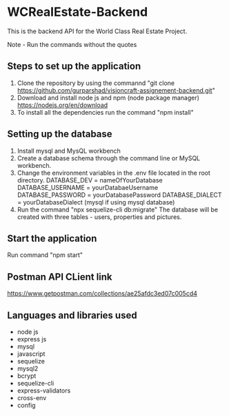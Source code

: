 # WCRealEstate-Backend
This is the backend API for the World Class Real Estate Project.

Note - Run the commands without the quotes

## Steps to set up the application
1. Clone the repository by using the commannd "git clone https://github.com/gurparshad/visioncraft-assignement-backend.git"
2. Download and install node js and npm (node package manager) https://nodejs.org/en/download
3. To install all the dependencies run the command "npm install" 

## Setting up the database
1. Install mysql and MysQL workbench
2. Create a database schema through the command line or MySQL workbench.
3. Change the environment variables in the .env file located in the root directory.
    DATABASE_DEV = nameOfYourDatabase
    DATABASE_USERNAME = yourDatabaeUsername
    DATABASE_PASSWORD = yourDatabasePassword
    DATABASE_DIALECT = yourDatabaseDialect (mysql if using mysql database)
4. Run the command "npx sequelize-cli db:migrate" The database will be created with three tables - users, properties and pictures.

## Start the application
Run command "npm start"

## Postman API CLient link
https://www.getpostman.com/collections/ae25afdc3ed07c005cd4

## Languages and libraries used

- node js
- express js
- mysql
- javascript
- sequelize
- mysql2
- bcrypt
- sequelize-cli
- express-validators
- cross-env
- config 
